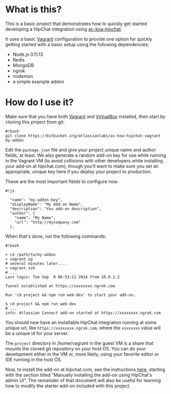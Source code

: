 # What is this?

This is a basic project that demonstrates how to quickly get started developing a HipChat integration using [ac-koa-hipchat](https://bitbucket.org/rbergman/ac-koa-hipchat).

It uses a basic [Vagrant](https://www.vagrantup.com) configuration to provide one option for quickly getting started with a basic setup using the following dependencies:

* Node.js 0.11.13
* Redis
* MongoDB
* ngrok
* nodemon
* a simple example addon

# How do I use it?

Make sure that you have both [Vagrant](https://www.vagrantup.com/downloads.html) and [VirtualBox](https://www.virtualbox.org/wiki/Downloads) installed, then start by cloning this project from git:

```
#!bash
git clone https://bitbucket.org/atlassianlabs/ac-koa-hipchat-vagrant my-addon
```

Edit the `package.json` file and give your project unique name and author fields, at least.  We also generate a random add-on key for use while running in the Vagrant VM (to avoid collisions with other developers while installing your add-on at hipchat.com), though you'll want to make sure you set an appropriate, unique key here if you deploy your project to production.

These are the most important fields to configure now:

```
#!js

  "name": "my-addon-key",
  "displayName": "My Add-on Name",
  "description": "You add-on description",
  "author": {
    "name": "My Name",
    "url": "http://mycompany.com"
  },
```

When that's done, run the following commands:

```
#!bash

> cd /path/to/my-addon
> vagrant up
# several minutes later....
> vagrant ssh
# ...
Last login: Tue Sep  9 06:53:21 2014 from 10.0.2.2

Tunnel established at https://xxxxxxxx.ngrok.com

Run 'cd project && npm run web-dev' to start your add-on.

$ cd project && npm run web-dev
# ...
info: Atlassian Connect add-on started at https://xxxxxxxx.ngrok.com
```

You should now have an installable HipChat integration running at some unique url, like `https://xxxxxxxx.ngrok.com`, where the `xxxxxxxx` value will be a unique id for your server.

The `project` directory in /home/vagrant in the guest VM is a share that mounts the cloned git repository on your host OS.  You can do your development either in the VM or, more likely, using your favorite editor or IDE running in the host OS.

Now, to install the add-on at hipchat.com, see the instructions [here](https://bitbucket.org/rbergman/ac-koa-hipchat/src/master/README.md), starting with the section titled "Manually installing the add-on using HipChat's admin UI".  The remainder of that document will also be useful for learning how to modify the starter add-on included with this project.